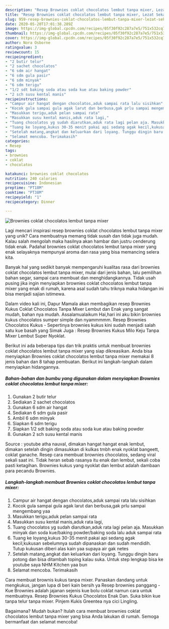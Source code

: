 ```yaml
---
description: "Resep Brownies coklat chocolatos lembut tanpa mixer, Lezat Sekali"
title: "Resep Brownies coklat chocolatos lembut tanpa mixer, Lezat Sekali"
slug: 959-resep-brownies-coklat-chocolatos-lembut-tanpa-mixer-lezat-sekali
date: 2020-05-20T17:01:38.289Z
image: https://img-global.cpcdn.com/recipes/05f30f92c287a7e5/751x532cq70/brownies-coklat-chocolatos-lembut-tanpa-mixer-foto-resep-utama.jpg
thumbnail: https://img-global.cpcdn.com/recipes/05f30f92c287a7e5/751x532cq70/brownies-coklat-chocolatos-lembut-tanpa-mixer-foto-resep-utama.jpg
cover: https://img-global.cpcdn.com/recipes/05f30f92c287a7e5/751x532cq70/brownies-coklat-chocolatos-lembut-tanpa-mixer-foto-resep-utama.jpg
author: Nora Osborne
ratingvalue: 3
reviewcount: 15
recipeingredient:
- "2 butir telur"
- "2 sachet chocolatos"
- "6 sdm air hangat"
- "6 sdm gula pasir"
- "6 sdm minyak"
- "6 sdm terigu"
- "1/2 sdt baking soda atau soda kue atau baking powder"
- "2 sch susu kental manis"
recipeinstructions:
- "Campur air hangat dengan chocolatos,aduk sampai rata lalu sisihkan"
- "Kocok gula sampai gula agak larut dan berbusa,gak prlu sampai mengembang yaa"
- "Masukkan terigu,aduk pelan sampai rata"
- "Masukkan susu kental manis,aduk rata lagi,"
- "Tuang chocolatos yg sudah diarutkan,aduk rata lagi pelan aja. Masukkan minyak dan soda kue/baking powder/baking soda lalu aduk sampai rata"
- "Tuang ke loyang,kukus 30-35 menit pakai api sedang agak kecil,kukusan sebelumnya sudah dipanaskan dan sudah mendidih. Tutup kukusan diberi alas kain yaa supaya air gak netes"
- "Setelah matang,angkat dan keluarkan dari loyang. Tunggu dingin baru potong dan bisa ditambah toping kalau suka. Untuk step lengkap bisa ke youtube saya NHM Kitchen yaa bun"
- "Selamat mencoba. Terimakasih"
categories:
- Resep
tags:
- brownies
- coklat
- chocolatos

katakunci: brownies coklat chocolatos 
nutrition: 240 calories
recipecuisine: Indonesian
preptime: "PT18M"
cooktime: "PT38M"
recipeyield: "1"
recipecategory: Dinner

---
```



![Brownies coklat chocolatos lembut tanpa mixer](https://img-global.cpcdn.com/recipes/05f30f92c287a7e5/751x532cq70/brownies-coklat-chocolatos-lembut-tanpa-mixer-foto-resep-utama.jpg)

Lagi mencari inspirasi resep brownies coklat chocolatos lembut tanpa mixer yang unik? Cara membuatnya memang tidak susah dan tidak juga mudah. Kalau salah mengolah maka hasilnya akan hambar dan justru cenderung tidak enak. Padahal brownies coklat chocolatos lembut tanpa mixer yang enak selayaknya mempunyai aroma dan rasa yang bisa memancing selera kita.

Banyak hal yang sedikit banyak mempengaruhi kualitas rasa dari brownies coklat chocolatos lembut tanpa mixer, mulai dari jenis bahan, lalu pemilihan bahan segar, sampai cara membuat dan menghidangkannya. Tidak usah pusing jika ingin menyiapkan brownies coklat chocolatos lembut tanpa mixer yang enak di rumah, karena asal sudah tahu triknya maka hidangan ini bisa menjadi sajian istimewa.

Dalam video kali ini, Dapur Mamala akan membagikan resep Brownies Kukus Coklat Chocolatos Tanpa Mixer Lembut dan Enak yang sangat mudah, bahan nya mudah. Assalamualaikum Hai,hari ini aku bikin brownies kukus chocolatos sumper simple dan nyammmmm. Resep Brownies Chocolatos Kukus - Sepertinya brownies kukus kini sudah menjadi salah satu kue basah yang Simak Juga : Resep Brownies Kukus Milo Keju Tanpa Mixer Lembut Super Nyoklat.


Berikut ini ada beberapa tips dan trik praktis untuk membuat brownies coklat chocolatos lembut tanpa mixer yang siap dikreasikan. Anda bisa menyiapkan Brownies coklat chocolatos lembut tanpa mixer memakai 8 jenis bahan dan 8 tahap pembuatan. Berikut ini langkah-langkah dalam menyiapkan hidangannya.

<!--inarticleads1-->

##### Bahan-bahan dan bumbu yang digunakan dalam menyiapkan Brownies coklat chocolatos lembut tanpa mixer:

1. Gunakan 2 butir telur
1. Sediakan 2 sachet chocolatos
1. Gunakan 6 sdm air hangat
1. Sediakan 6 sdm gula pasir
1. Ambil 6 sdm minyak
1. Siapkan 6 sdm terigu
1. Siapkan 1/2 sdt baking soda atau soda kue atau baking powder
1. Gunakan 2 sch susu kental manis


Source : youtube atha nauval, dimakan hangat hangat enak lembut, dimakan setelah dingin dimasukkan di kulkas tmbh enak nyoklat bangeett, coklat ganache. Resep cara membuat brownies chocolatos, sedang viral sekali saat ini. Tidak heran sebab rasanya itu enak dan lembut, sekali coba pasti ketagihan. Brownies kukus yang nyoklat dan lembut adalah dambaan para pecandu Brownies. 

<!--inarticleads2-->

##### Langkah-langkah membuat Brownies coklat chocolatos lembut tanpa mixer:

1. Campur air hangat dengan chocolatos,aduk sampai rata lalu sisihkan
1. Kocok gula sampai gula agak larut dan berbusa,gak prlu sampai mengembang yaa
1. Masukkan terigu,aduk pelan sampai rata
1. Masukkan susu kental manis,aduk rata lagi,
1. Tuang chocolatos yg sudah diarutkan,aduk rata lagi pelan aja. Masukkan minyak dan soda kue/baking powder/baking soda lalu aduk sampai rata
1. Tuang ke loyang,kukus 30-35 menit pakai api sedang agak kecil,kukusan sebelumnya sudah dipanaskan dan sudah mendidih. Tutup kukusan diberi alas kain yaa supaya air gak netes
1. Setelah matang,angkat dan keluarkan dari loyang. Tunggu dingin baru potong dan bisa ditambah toping kalau suka. Untuk step lengkap bisa ke youtube saya NHM Kitchen yaa bun
1. Selamat mencoba. Terimakasih


Cara membuat brownis kukus tanpa mixer. Panaskan dandang untuk mengkukus, jangan lupa di beri kain bersih ya Resep brownies panggang - Kue Brownies adalah jajanan sejenis kue bolu coklat namun cara untuk membuatnya. Resep Brownies Kukus Chocolatos Enak Dan. Suka bikin kue tanpa telur tanpa mixer. Pinjem Kukis Greentea nya cici Lingling. 

Bagaimana? Mudah bukan? Itulah cara membuat brownies coklat chocolatos lembut tanpa mixer yang bisa Anda lakukan di rumah. Semoga bermanfaat dan selamat mencoba!

